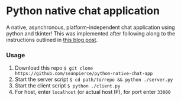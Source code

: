 # Python native chat application
A native, asynchronous, platform-independent chat application using python and tkinter! This was implemented after following along to the instructions outlined in <a href="https://medium.com/swlh/lets-write-a-chat-app-in-python-f6783a9ac170">this blog post</a>.

### Usage
1. Download this repo `$ git clone https://github.com/seanpierce/python-native-chat-app`
2. Start the server script `$ cd path/to/repo && python ./server.py`
3. Start the client script `$ python ./client.py`
4. For host, enter `localhost` (or actual host IP), for port enter `33000`
